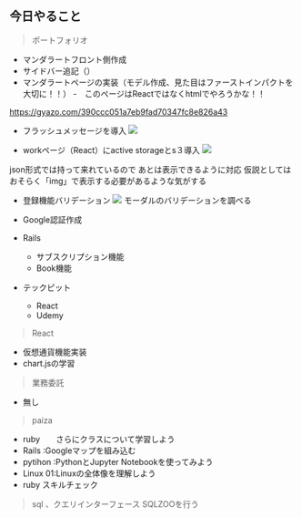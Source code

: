 ## 今日やること
> ポートフォリオ

 - マンダラートフロント側作成
 - サイドバー追記（）
  - マンダラートページの実装（モデル作成、見た目はファーストインパクトを大切に！！）
  -　このページはReactではなくhtmlでやろうかな！！

https://gyazo.com/390ccc051a7eb9fad70347fc8e826a43




 - フラッシュメッセージを導入
![](https://gyazo.com/258997d060ea95ea1a8a890b9e5173c1/raw)
 
 
 - workページ（React）にactive storageとs３導入
 ![](https://gyazo.com/7f76c1223c8428b19189ca4f00c74acd/raw)
 
 json形式では持って来れているので
 あとは表示できるように対応
 仮説としてはおそらく「img」で表示する必要があるような気がする
 

 
 - 登録機能バリデーション
 ![](https://gyazo.com/23bb402c7a7c5ab93107927fe1748c63/raw)
 モーダルのバリデーションを調べる
 
 - Google認証作成





- Rails
  - サブスクリプション機能
  - Book機能


- テックピット
  - React
  - Udemy
  
> React
 - 仮想通貨機能実装
 - chart.jsの学習


> 業務委託
- 無し


> paiza
- ruby　　さらにクラスについて学習しよう
- Rails :Googleマップを組み込む
- pytihon :PythonとJupyter Notebookを使ってみよう
- Linux 01:Linuxの全体像を理解しよう
- ruby スキルチェック



> sql 、クエリインターフェース
SQLZOOを行う
